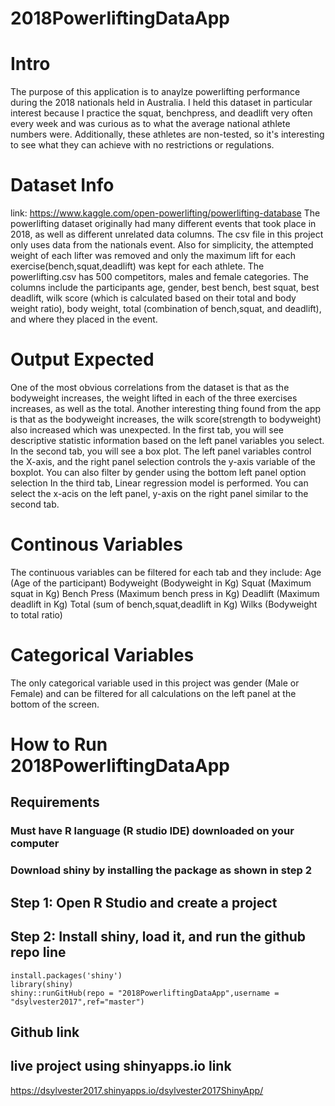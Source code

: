 # 2018PowerliftingDataApp

# Intro
The purpose of this application is to anaylze powerlifting performance during the 2018 nationals held in Australia. I held this dataset in particular interest because I practice the squat, benchpress, and deadlift very often every week and was curious as to what the average national athlete numbers were. Additionally, these athletes are non-tested, so it's interesting to see what they can achieve with no restrictions or regulations. 

# Dataset Info
link: https://www.kaggle.com/open-powerlifting/powerlifting-database
The powerlifting dataset originally had many different events that took place in 2018, as well as different unrelated data columns. The csv file in this project only uses data from the nationals event. Also for simplicity, the attempted weight of each lifter was removed and only the maximum lift for each exercise(bench,squat,deadlift) was kept for each athlete.
The powerlifting.csv has 500 competitors, males and female categories. The columns include the participants age, gender, best bench, best squat, best deadlift, wilk score (which is calculated based on their total and body weight ratio), body weight, total (combination of bench,squat, and deadlift), and where they placed in the event.
# Output Expected
One of the most obvious correlations from the dataset is that as the bodyweight increases, the weight lifted in each of the three exercises increases, as well as the total. Another interesting thing found from the app is that as the bodyweight increases, the wilk score(strength to bodyweight) also increased which was unexpected. 
In the first tab, you will see descriptive statistic information based on the left panel variables you select. 
In the second tab, you will see a box plot. The left panel variables control the X-axis, and the right panel selection controls the y-axis variable of the boxplot. You can also filter by gender using the bottom left panel option selection
In the third tab, Linear regression model is performed. You can select the x-acis on the left panel, y-axis on the right panel similar to the second tab.
# Continous Variables
The continuous variables can be filtered for each tab and they include:
Age (Age of the participant)
Bodyweight (Bodyweight in Kg)
Squat (Maximum squat in Kg)
Bench Press (Maximum bench press in Kg)
Deadlift (Maximum deadlift in Kg)
Total (sum of bench,squat,deadlift in Kg)
Wilks (Bodyweight to total ratio)

# Categorical Variables
The only categorical variable used in this project was gender (Male or Female) and can be filtered for all calculations on the left panel at the bottom of the screen.
# How to Run 2018PowerliftingDataApp
## Requirements 
### Must have R language (R studio IDE) downloaded on your computer
### Download shiny by installing the package as shown in step 2

## Step 1: Open R Studio and create a project

## Step 2: Install shiny, load it, and run the github repo line
```
install.packages('shiny') 
library(shiny) 
shiny::runGitHub(repo = "2018PowerliftingDataApp",username = "dsylvester2017",ref="master")  
```
## Github link 


## live project using shinyapps.io link
https://dsylvester2017.shinyapps.io/dsylvester2017ShinyApp/































































































































